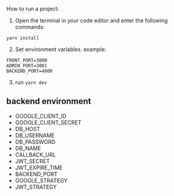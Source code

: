 How to run a project:

1. Open the terminal in your code editor and enter the following commands:

```yarn install```


2. Set environment variables.
   example:

```
FRONT_PORT=3000
ADMIN_PORT=3001
BACKEND_PORT=4000
```

3. run ```yarn dev```

## backend environment
* GOOGLE_CLIENT_ID
* GOOGLE_CLIENT_SECRET
* DB_HOST
* DB_USERNAME
* DB_PASSWORD
* DB_NAME
* CALLBACK_URL
* JWT_SECRET
* JWT_EXPIRE_TIME
* BACKEND_PORT
* GOOGLE_STRATEGY
* JWT_STRATEGY
